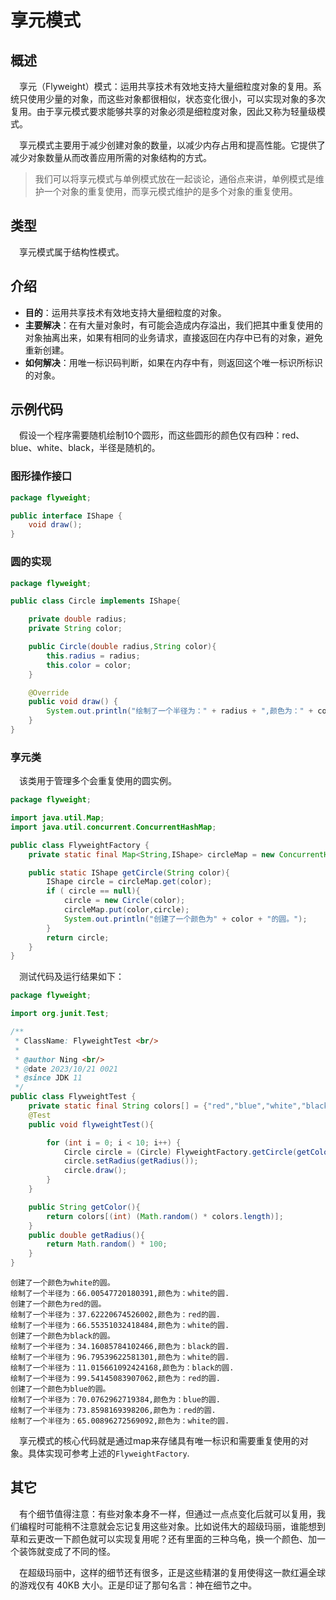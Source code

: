# 享元模式

## 概述

&emsp;享元（Flyweight）模式：运用共享技术有效地支持大量细粒度对象的复用。系统只使用少量的对象，而这些对象都很相似，状态变化很小，可以实现对象的多次复用。由于享元模式要求能够共享的对象必须是细粒度对象，因此又称为轻量级模式。

&emsp;享元模式主要用于减少创建对象的数量，以减少内存占用和提高性能。它提供了减少对象数量从而改善应用所需的对象结构的方式。

> 我们可以将享元模式与单例模式放在一起谈论，通俗点来讲，单例模式是维护一个对象的重复使用，而享元模式维护的是多个对象的重复使用。

## 类型

&emsp;享元模式属于结构性模式。

## 介绍

- **目的**：运用共享技术有效地支持大量细粒度的对象。
- **主要解决**：在有大量对象时，有可能会造成内存溢出，我们把其中重复使用的对象抽离出来，如果有相同的业务请求，直接返回在内存中已有的对象，避免重新创建。
- **如何解决**：用唯一标识码判断，如果在内存中有，则返回这个唯一标识所标识的对象。

## 示例代码

&emsp;假设一个程序需要随机绘制10个圆形，而这些圆形的颜色仅有四种：red、blue、white、black，半径是随机的。

### 图形操作接口

```java
package flyweight;

public interface IShape {
    void draw();
}
```

### 圆的实现

```java
package flyweight;

public class Circle implements IShape{

    private double radius;
    private String color;

    public Circle(double radius,String color){
        this.radius = radius;
        this.color = color;
    }

    @Override
    public void draw() {
        System.out.println("绘制了一个半径为：" + radius + ",颜色为：" + color + "的圆.");
    }
}
```

### 享元类

&emsp;该类用于管理多个会重复使用的圆实例。

```java
package flyweight;

import java.util.Map;
import java.util.concurrent.ConcurrentHashMap;

public class FlyweightFactory {
    private static final Map<String,IShape> circleMap = new ConcurrentHashMap<String,IShape>();

    public static IShape getCircle(String color){
        IShape circle = circleMap.get(color);
        if ( circle == null){
            circle = new Circle(color);
            circleMap.put(color,circle);
            System.out.println("创建了一个颜色为" + color + "的圆。");
        }
        return circle;
    }
}
```

&emsp;测试代码及运行结果如下：

```java
package flyweight;

import org.junit.Test;

/**
 * ClassName: FlyweightTest <br/>
 *
 * @author Ning <br/>
 * @date 2023/10/21 0021
 * @since JDK 11
 */
public class FlyweightTest {
    private static final String colors[] = {"red","blue","white","black"};
    @Test
    public void flyweightTest(){

        for (int i = 0; i < 10; i++) {
            Circle circle = (Circle) FlyweightFactory.getCircle(getColor());
            circle.setRadius(getRadius());
            circle.draw();
        }
    }

    public String getColor(){
        return colors[(int) (Math.random() * colors.length)];
    }
    public double getRadius(){
        return Math.random() * 100;
    }
}
```

```text
创建了一个颜色为white的圆。
绘制了一个半径为：66.00547720180391,颜色为：white的圆.
创建了一个颜色为red的圆。
绘制了一个半径为：37.62220674526002,颜色为：red的圆.
绘制了一个半径为：66.55351032418484,颜色为：white的圆.
创建了一个颜色为black的圆。
绘制了一个半径为：34.16085784102466,颜色为：black的圆.
绘制了一个半径为：96.79539622581301,颜色为：white的圆.
绘制了一个半径为：11.015661092424168,颜色为：black的圆.
绘制了一个半径为：99.54145083907062,颜色为：red的圆.
创建了一个颜色为blue的圆。
绘制了一个半径为：70.0762962719384,颜色为：blue的圆.
绘制了一个半径为：73.8598169398206,颜色为：red的圆.
绘制了一个半径为：65.00896272569092,颜色为：white的圆.
```

&emsp;享元模式的核心代码就是通过map来存储具有唯一标识和需要重复使用的对象。具体实现可参考上述的`FlyweightFactory`.

## 其它

&emsp;有个细节值得注意：有些对象本身不一样，但通过一点点变化后就可以复用，我们编程时可能稍不注意就会忘记复用这些对象。比如说伟大的超级玛丽，谁能想到草和云更改一下颜色就可以实现复用呢？还有里面的三种乌龟，换一个颜色、加一个装饰就变成了不同的怪。

&emsp;在超级玛丽中，这样的细节还有很多，正是这些精湛的复用使得这一款红遍全球的游戏仅有 40KB 大小。正是印证了那句名言：神在细节之中。
